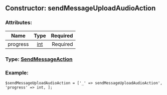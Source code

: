 ## Constructor: sendMessageUploadAudioAction  

### Attributes:

| Name     |    Type       | Required |
|----------|:-------------:|---------:|
|progress|[int](../types/int.md) | Required|


### Type: [SendMessageAction](../types/SendMessageAction.md)

### Example:


```
$sendMessageUploadAudioAction = ['_' => sendMessageUploadAudioAction', 'progress' => int, ];
```